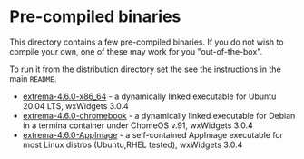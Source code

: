 <h1>Pre-compiled binaries</h2>

This  directory contains a few pre-compiled binaries. If you do not wish to compile your own, one of these may work for you "out-of-the-box".

To run it from the distribution directory set the see the instructions in the main `README`. 

<ul>
  <li><a href="extrema-4.6.0-x86_64">extrema-4.6.0-x86_64</a> - a dynamically linked executable for Ubuntu 20.04 LTS, wxWidgets 3.0.4</li>
  <li><a href="extrema-4.6.0-chromebook">extrema-4.6.0-chromebook</a> - a dynamically linked executable for Debian in a termina container under ChomeOS v.91, wxWidgets 3.0.4</li>
  <li><a href="extrema-4.6.0-AppImage">extrema-4.6.0-AppImage</a> - a self-contained AppImage executable for most Linux distros (Ubuntu,RHEL tested), wxWidgets 3.0.4</li>
</ul>
